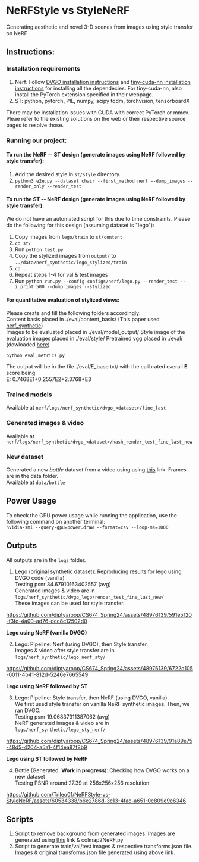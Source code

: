 # NeRFStyle vs StyleNeRF

Generating aesthetic and novel 3-D scenes from images using style transfer on NeRF

## Instructions:

### Installation requirements
1. Nerf: Follow [DVGO installation instructions](https://github.com/sunset1995/DirectVoxGO/tree/main) and [tiny-cuda-nn installation instructions](https://github.com/NVlabs/tiny-cuda-nn/tree/master) for installing all the dependecies.
For tiny-cuda-nn, also install the PyTorch extension specified in their webpage.
2. ST: python, pytorch, PIL, numpy, scipy tqdm, torchvision, tensorboardX

There may be installation issues with CUDA with correct PyTorch or mmcv. Pleae refer to the existing solutions on the web or their respective source pages to resolve those.

### Running our project:

#### To run the NeRF -- ST design (generate images using NeRF followed by style transfer):
1. Add the desired style in ```st/style``` directory.
2. ```python3 e2e.py --dataset chair --first_method nerf --dump_images --render_only --render_test```

#### To run the ST -- NeRF design (generate images using NeRF followed by style transfer):

We do not have an automated script for this due to time constraints. Please do the following for this design (assuming dataset is "lego"):

1. Copy images from ```lego/train``` to ```st/content```
2. ```cd st/```
3. Run ```python test.py```
4. Copy the stylized images from ```output/``` to ```../data/nerf_synthetic/lego_stylized/train```
4. ```cd ..```
5. Repeat steps 1-4 for val & test images
6. Run ```python run.py --config configs/nerf/lego.py --render_test --i_print 500 --dump_images --stylized```

#### For quantitative evaluation of stylized views:

Please create and fill the following folders accordingly: <br>
Content basis placed in ./eval/content_basis/ (This paper used [nerf_synthetic](https://drive.google.com/drive/folders/128yBriW1IG_3NJ5Rp7APSTZsJqdJdfc1)) <br>
Images to be evaluated placed in ./eval/model_output/
Style image of the evaluation images placed in ./eval/style/
Pretrained vgg placed in ./eval/ (dowloaded [here](https://www.dropbox.com/s/xc78chba9ffs82a/vgg_conv.pth?e=1&dl=0))
```
python eval_metrics.py
```
The output will be in the file ./eval/E_base.txt/ with the calibrated overall <b>E</b> score being <br>
E: 0.7468E1+0.2557E2+2.3768*E3



### Trained models
Available at ```nerf/logs/nerf_synthetic/dvgo_<dataset>/fine_last```

### Generated images & video
Available at ```nerf/logs/nerf_synthetic/dvgo_<dataset>/hash_render_test_fine_last_new```

### New dataset
Generated a new *bottle* dataset from a video using using [this](https://github.com/NVlabs/instant-ngp/blob/master/docs/nerf_dataset_tips.md) link. Frames are in the data folder. <br>
Available at ```data/bottle```

<!-- 
## NeRF
The NeRF part is bason on [DirectVoxelGO](https://arxiv.org/pdf/2111.11215). The code used is mostly from [here](https://github.com/sunset1995/DirectVoxGO), with minor modifications. We refer to the term "vanilla" when we use the existing code without any modifications & "hash" when we use our modifications.

To run the NeRF part, follow the installation requirements specified [here](https://github.com/sunset1995/DirectVoxGO). Then use the following command in ```DVGO/```:

``` python run.py --config configs/nerf/chair.py --render_test --dump_images```

## Style Transfer
To be updated

## Outputs
All outputs are in the `logs` folder.
1. Lego (original synthetic dataset): Reproducing results for lego using DVGO code (vanilla)<br>
Testing psnr 34.67910163402557 (avg)<br>
Generated images & video are in `logs/nerf_synthetic/dvgo_lego/render_test_fine_last_new/`<br>
These images can be used for style transfer.<br>

https://github.com/diptyaroop/CS674_Spring24/assets/48976139/591e5120-f3fc-4a00-ad76-dcc8c12502d0

**Lego using NeRF (vanilla DVGO)**

2. Lego: Pipeline: Nerf (using DVGO), then Style transfer. <br>
Images & video after style transfer are in `logs/nerf_synthetic/lego_nerf_sty/`<br>

https://github.com/diptyaroop/CS674_Spring24/assets/48976139/6722d105-0011-4b41-812d-5246e7665549

**Lego using NeRF followed by ST**

3. Lego: Pipeline: Style transfer, then NeRF (using DVGO, vanilla). <br>
We first used style transfer on vanilla NeRF synthetic images. Then, we ran DVGO.<br>
Testing psnr 19.06837311387062 (avg)<br>
NeRF generated images & video are in `logs/nerf_synthetic/lego_sty_nerf/`<br>

https://github.com/diptyaroop/CS674_Spring24/assets/48976139/91a89e75-48d5-4204-a5a1-4f14ea87f8b9

**Lego using ST followed by NeRF**

4. Bottle (Generated. **Work in progress**): Checking how DVGO works on a new dataset<br>
Testing PSNR around 28. (Taking a few hours if the fine grid resolution is 160x160x160. Changed this to 128x128x128 to speed up. Now taking around an hour. Lower PSNR maybe due to this reason)<br>
Generated images & video are in `logs/nerf_synthetic/dvgo_bottle/render_test_fine_last_new/`<br>

## Scripts
1. Script to remove background from generated images. Images are generated using [this](https://github.com/NVlabs/instant-ngp/blob/master/docs/nerf_dataset_tips.md) link & colmap2NeRF.py
2. Script to generate train/val/test images & respective transforms.json file. Images & original transforms.json file generated using above link. -->

## Power Usage
To check the GPU power usage while running the application, use the following command on another terminal:<br>
`nvidia-smi --query-gpu=power.draw --format=csv --loop-ms=1000`

<!-- On NVIDIA RTX 3050 Laptop GPU, power usage is arounf 25W when the code is running. Multiply with total time
elapsed to get the total power usage. -->

## Outputs
All outputs are in the `logs` folder.
1. Lego (original synthetic dataset): Reproducing results for lego using DVGO code (vanilla)<br>
Testing psnr 34.67910163402557 (avg)<br>
Generated images & video are in `logs/nerf_synthetic/dvgo_lego/render_test_fine_last_new/`<br>
These images can be used for style transfer.<be>

https://github.com/diptyaroop/CS674_Spring24/assets/48976139/591e5120-f3fc-4a00-ad76-dcc8c12502d0

**Lego using NeRF (vanilla DVGO)**

2. Lego: Pipeline: Nerf (using DVGO), then Style transfer. <br>
Images & video after style transfer are in `logs/nerf_synthetic/lego_nerf_sty/`<br>

https://github.com/diptyaroop/CS674_Spring24/assets/48976139/6722d105-0011-4b41-812d-5246e7665549

**Lego using NeRF followed by ST**

3. Lego: Pipeline: Style transfer, then NeRF (using DVGO, vanilla). <br>
We first used style transfer on vanilla NeRF synthetic images. Then, we ran DVGO.<br>
Testing psnr 19.06837311387062 (avg)<br>
NeRF generated images & video are in `logs/nerf_synthetic/lego_sty_nerf/`<br>

https://github.com/diptyaroop/CS674_Spring24/assets/48976139/91a89e75-48d5-4204-a5a1-4f14ea87f8b9

**Lego using ST followed by NeRF**

4. Bottle (Generated. **Work in progress**): Checking how DVGO works on a new dataset<br>
Testing PSNR around 27.39 at 256x256x256 resolution<br>

https://github.com/Trileo01/NeRFStyle-vs-StyleNeRF/assets/60534338/b6e2786d-3c13-4fac-a651-0e809e9e6346


## Scripts
1. Script to remove background from generated images. Images are generated using [this](https://github.com/NVlabs/instant-ngp/blob/master/docs/nerf_dataset_tips.md) link & colmap2NeRF.py
2. Script to generate train/val/test images & respective transforms.json file. Images & original transforms.json file generated using above link.
